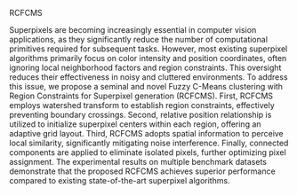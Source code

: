 RCFCMS

Superpixels are becoming increasingly essential in computer vision applications, as they significantly reduce the number of computational primitives required for subsequent tasks. However, most existing superpixel algorithms primarily focus on color intensity and position coordinates, often ignoring local neighborhood factors and region constraints. This oversight reduces their effectiveness in noisy and cluttered environments. To address this issue, we propose a seminal and novel Fuzzy C-Means clustering with Region Constraints for Superpixel generation (RCFCMS). First, RCFCMS employs watershed transform to establish region constraints, effectively preventing boundary crossings. Second, relative position relationship is utilized to initialize superpixel centers within each region, offering an adaptive grid layout. Third, RCFCMS adopts spatial information to perceive local similarity, significantly mitigating noise interference. Finally, connected components are applied to eliminate isolated pixels, further optimizing pixel assignment. The experimental results on multiple benchmark datasets demonstrate that the proposed RCFCMS achieves superior performance compared to existing state-of-the-art superpixel algorithms.
